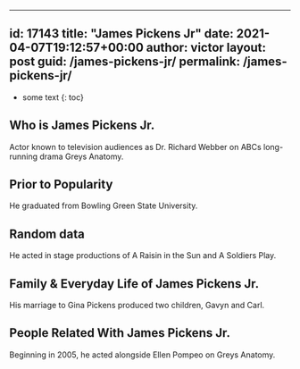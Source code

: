  ---
id: 17143
title: "James Pickens Jr"
date: 2021-04-07T19:12:57+00:00
author: victor
layout: post
guid: /james-pickens-jr/
permalink: /james-pickens-jr/
---

* some text
{: toc}

## Who is James Pickens Jr.

Actor known to television audiences as Dr. Richard Webber on ABCs long-running drama Greys Anatomy.

## Prior to Popularity

He graduated from Bowling Green State University.

## Random data

He acted in stage productions of A Raisin in the Sun and A Soldiers Play.

## Family & Everyday Life of James Pickens Jr.

His marriage to Gina Pickens produced two children, Gavyn and Carl.

## People Related With James Pickens Jr.

Beginning in 2005, he acted alongside Ellen Pompeo on Greys Anatomy.
 